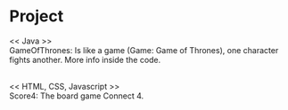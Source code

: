 # Project

<< Java >><br>
GameOfThrones: Is like a game (Game: Game of Thrones), one character fights another. More info inside the code.<br><br>

<< HTML, CSS, Javascript >><br>
Score4: The board game Connect 4.<br>
